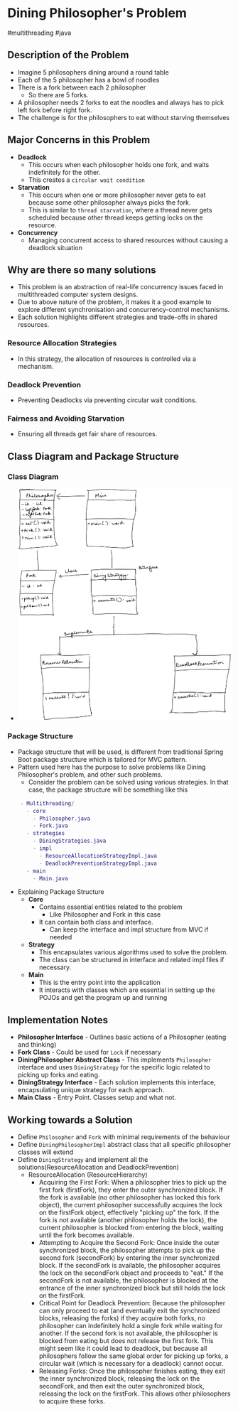 # Dining Philosopher's Problem
#multithreading #java



## Description of the Problem

- Imagine 5 philosophers dining around a round table
- Each of the 5 philosopher has a bowl of noodles
- There is a fork between each 2 philosopher
    - So there are 5 forks.
- A philosopher needs 2 forks to eat the noodles and always has to pick left fork before right fork.
- The challenge is for the philosophers to eat without starving themselves



## Major Concerns in this Problem

- **Deadlock**
    - This occurs when each philosopher holds one fork, and waits indefinitely for the other.
    - This creates a `circular wait condition`
- **Starvation**
    - This occurs when one or more philosopher never gets to eat because some other philosopher always picks the fork.
    - This is similar to `thread starvation`, where a thread never gets scheduled because other thread keeps getting locks on the resource.
- **Concurrency**
    - Managing concurrent access to shared resources without causing a deadlock situation




## Why are there so many solutions

- This problem is an abstraction of real-life concurrency issues faced in multithreaded computer system designs.
- Due to above nature of the problem, it makes it a good example to explore different synchronisation and concurrency-control mechanisms.
- Each solution highlights different strategies and trade-offs in shared resources.

### Resource Allocation Strategies
- In this strategy, the allocation of resources is controlled via a mechanism.

### Deadlock Prevention
- Preventing Deadlocks via preventing circular wait conditions.

### Fairness and Avoiding Starvation
- Ensuring all threads get fair share of resources.


## Class Diagram and Package Structure

### Class Diagram
- ![Dining Philosopher.png](Dining%20Philosopher.png)

### Package Structure

- Package structure that will be used, is different from traditional Spring Boot package structure which is tailored for MVC pattern.
- Pattern used here has the purpose to solve problems like Dining Philosopher's problem, and other such problems.
  - Consider the problem can be solved using various strategies. In that case, the package structure will be something like this

```lua 
    - Multithreading/
      - core
        - Philosopher.java
        - Fork.java
      - strategies
        - DiningStrategies.java
        - impl
          - ResourceAllocationStrategyImpl.java
          - DeadlockPreventionStrategyImpl.java
      - main
        - Main.java
```

- Explaining Package Structure
  - **Core**
    - Contains essential entities related to the problem
      - Like Philosopher and Fork in this case
    - It can contain both class and interface.
      - Can keep the interface and impl structure from MVC if needed
  - **Strategy**
    - This encapsulates various algorithms used to solve the problem.
    - The class can be structured in interface and related impl files if necessary.
  - **Main**
    - This is the entry point into the application
    - It interacts with classes which are essential in setting up the POJOs and get the program up and running



## Implementation Notes

- **Philosopher Interface** - Outlines basic actions of a Philosopher (eating and thinking)
- **Fork Class** - Could be used for `Lock` if necessary
- **DiningPhilosopher Abstract Class** - This implements `Philosopher` interface and uses `DiningStrategy` for the specific logic related to picking up forks and eating.
- **DiningStrategy Interface** - Each solution implements this interface, encapsulating unique strategy for each approach.
- **Main Class** - Entry Point. Classes setup and what not.


## Working towards a Solution

- Define `Philosopher` and `Fork` with minimal requirements of the behaviour
- Define `DiningPhilosopherImpl` abstract class that all specific philosopher classes will extend
- Define `DiningStrategy` and implement all the solutions(ResourceAllocation and DeadlockPrevention)
  - ResourceAllocation (ResourceHierarchy)
    - Acquiring the First Fork: When a philosopher tries to pick up the first fork (firstFork), they enter the outer synchronized block. If the fork is available (no other philosopher has locked this fork object), the current philosopher successfully acquires the lock on the firstFork object, effectively "picking up" the fork. If the fork is not available (another philosopher holds the lock), the current philosopher is blocked from entering the block, waiting until the fork becomes available.
    - Attempting to Acquire the Second Fork: Once inside the outer synchronized block, the philosopher attempts to pick up the second fork (secondFork) by entering the inner synchronized block. If the secondFork is available, the philosopher acquires the lock on the secondFork object and proceeds to "eat." If the secondFork is not available, the philosopher is blocked at the entrance of the inner synchronized block but still holds the lock on the firstFork.
    - Critical Point for Deadlock Prevention: Because the philosopher can only proceed to eat (and eventually exit the synchronized blocks, releasing the forks) if they acquire both forks, no philosopher can indefinitely hold a single fork while waiting for another. If the second fork is not available, the philosopher is blocked from eating but does not release the first fork. This might seem like it could lead to deadlock, but because all philosophers follow the same global order for picking up forks, a circular wait (which is necessary for a deadlock) cannot occur.
    - Releasing Forks: Once the philosopher finishes eating, they exit the inner synchronized block, releasing the lock on the secondFork, and then exit the outer synchronized block, releasing the lock on the firstFork. This allows other philosophers to acquire these forks.













